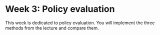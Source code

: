 # Week 3: Policy evaluation
This week is dedicated to policy evaluation. You will implement the three methods from the lecture and compare them.
